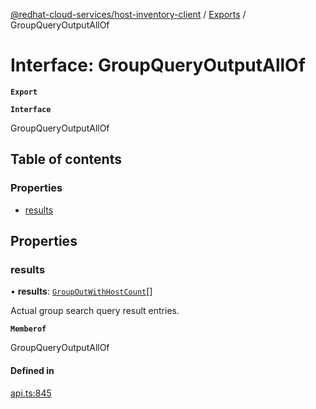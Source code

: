 [@redhat-cloud-services/host-inventory-client](../README.md) / [Exports](../modules.md) / GroupQueryOutputAllOf

# Interface: GroupQueryOutputAllOf

**`Export`**

**`Interface`**

GroupQueryOutputAllOf

## Table of contents

### Properties

- [results](GroupQueryOutputAllOf.md#results)

## Properties

### results

• **results**: [`GroupOutWithHostCount`](GroupOutWithHostCount.md)[]

Actual group search query result entries.

**`Memberof`**

GroupQueryOutputAllOf

#### Defined in

[api.ts:845](https://github.com/RedHatInsights/javascript-clients/blob/master/packages/host-inventory/api.ts#L845)
